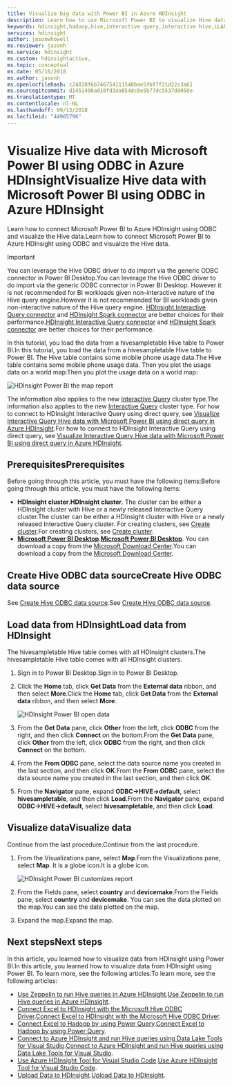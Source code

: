 ```yaml
---
title: Visualize big data with Power BI in Azure HDInsight
description: Learn how to use Microsoft Power BI to visualize Hive data processed by Azure HDInsight.
keywords: hdinsight,hadoop,hive,interactive query,interactive hive,LLAP,odbc
services: hdinsight
author: jasonwhowell
ms.reviewer: jasonh
ms.service: hdinsight
ms.custom: hdinsightactive,
ms.topic: conceptual
ms.date: 05/16/2018
ms.author: jasonh
ms.openlocfilehash: c24818f6b746754111540bae5fbf7f21d22c3a61
ms.sourcegitcommit: d1451406a010fd3aa854dc8e5b77dc5537d8050e
ms.translationtype: MT
ms.contentlocale: nl-NL
ms.lasthandoff: 09/13/2018
ms.locfileid: "44965796"
---
```

# <a name="visualize-hive-data-with-microsoft-power-bi-using-odbc-in-azure-hdinsight"></a><span data-ttu-id="874fd-104">Visualize Hive data with Microsoft Power BI using ODBC in Azure HDInsight</span><span class="sxs-lookup"><span data-stu-id="874fd-104">Visualize Hive data with Microsoft Power BI using ODBC in Azure HDInsight</span></span>

<span data-ttu-id="874fd-105">Learn how to connect Microsoft Power BI to Azure HDInsight using ODBC and visualize the Hive data.</span><span class="sxs-lookup"><span data-stu-id="874fd-105">Learn how to connect Microsoft Power BI to Azure HDInsight using ODBC and visualize the Hive data.</span></span> 

>[!IMPORTANT]
> <span data-ttu-id="874fd-106">You can leverage the Hive ODBC driver to do import via the generic ODBC connector in Power BI Desktop.</span><span class="sxs-lookup"><span data-stu-id="874fd-106">You can leverage the Hive ODBC driver to do import via the generic ODBC connector in Power BI Desktop.</span></span> <span data-ttu-id="874fd-107">However it is not recommended for BI workloads given non-interactive nature of the Hive query engine.</span><span class="sxs-lookup"><span data-stu-id="874fd-107">However it is not recommended for BI workloads given non-interactive nature of the Hive query engine.</span></span> <span data-ttu-id="874fd-108">[HDInsight Interactive Query connector](../interactive-query/apache-hadoop-connect-hive-power-bi-directquery.md) and [HDInsight Spark connector](https://docs.microsoft.com/power-bi/spark-on-hdinsight-with-direct-connect) are better choices for their performance.</span><span class="sxs-lookup"><span data-stu-id="874fd-108">[HDInsight Interactive Query connector](../interactive-query/apache-hadoop-connect-hive-power-bi-directquery.md) and [HDInsight Spark connector](https://docs.microsoft.com/power-bi/spark-on-hdinsight-with-direct-connect) are better choices for their performance.</span></span>

<span data-ttu-id="874fd-109">In this tutorial, you load the data from a hivesampletable Hive table to Power BI.</span><span class="sxs-lookup"><span data-stu-id="874fd-109">In this tutorial, you load the data from a hivesampletable Hive table to Power BI.</span></span> <span data-ttu-id="874fd-110">The Hive table contains some mobile phone usage data.</span><span class="sxs-lookup"><span data-stu-id="874fd-110">The Hive table contains some mobile phone usage data.</span></span> <span data-ttu-id="874fd-111">Then you plot the usage data on a world map:</span><span class="sxs-lookup"><span data-stu-id="874fd-111">Then you plot the usage data on a world map:</span></span>

![HDInsight Power BI the map report](./media/apache-hadoop-connect-hive-power-bi/hdinsight-power-bi-visualization.png)

<span data-ttu-id="874fd-113">The information also applies to the new [Interactive Query](../interactive-query/apache-interactive-query-get-started.md) cluster type.</span><span class="sxs-lookup"><span data-stu-id="874fd-113">The information also applies to the new [Interactive Query](../interactive-query/apache-interactive-query-get-started.md) cluster type.</span></span> <span data-ttu-id="874fd-114">For how to connect to HDInsight Interactive Query using direct query, see [Visualize Interactive Query Hive data with Microsoft Power BI using direct query in Azure HDInsight](../interactive-query/apache-hadoop-connect-hive-power-bi-directquery.md).</span><span class="sxs-lookup"><span data-stu-id="874fd-114">For how to connect to HDInsight Interactive Query using direct query, see [Visualize Interactive Query Hive data with Microsoft Power BI using direct query in Azure HDInsight](../interactive-query/apache-hadoop-connect-hive-power-bi-directquery.md).</span></span>



## <a name="prerequisites"></a><span data-ttu-id="874fd-115">Prerequisites</span><span class="sxs-lookup"><span data-stu-id="874fd-115">Prerequisites</span></span>
<span data-ttu-id="874fd-116">Before going through this article, you must have the following items:</span><span class="sxs-lookup"><span data-stu-id="874fd-116">Before going through this article, you must have the following items:</span></span>

* <span data-ttu-id="874fd-117">**HDInsight cluster**.</span><span class="sxs-lookup"><span data-stu-id="874fd-117">**HDInsight cluster**.</span></span> <span data-ttu-id="874fd-118">The cluster can be either a HDInsight cluster with Hive or a newly released Interactive Query cluster.</span><span class="sxs-lookup"><span data-stu-id="874fd-118">The cluster can be either a HDInsight cluster with Hive or a newly released Interactive Query cluster.</span></span> <span data-ttu-id="874fd-119">For creating clusters, see [Create cluster](apache-hadoop-linux-tutorial-get-started.md#create-cluster).</span><span class="sxs-lookup"><span data-stu-id="874fd-119">For creating clusters, see [Create cluster](apache-hadoop-linux-tutorial-get-started.md#create-cluster).</span></span>
* <span data-ttu-id="874fd-120">**[Microsoft Power BI Desktop](https://powerbi.microsoft.com/desktop/)**.</span><span class="sxs-lookup"><span data-stu-id="874fd-120">**[Microsoft Power BI Desktop](https://powerbi.microsoft.com/desktop/)**.</span></span> <span data-ttu-id="874fd-121">You can download a copy from the [Microsoft Download Center](https://www.microsoft.com/download/details.aspx?id=45331).</span><span class="sxs-lookup"><span data-stu-id="874fd-121">You can download a copy from the [Microsoft Download Center](https://www.microsoft.com/download/details.aspx?id=45331).</span></span>

## <a name="create-hive-odbc-data-source"></a><span data-ttu-id="874fd-122">Create Hive ODBC data source</span><span class="sxs-lookup"><span data-stu-id="874fd-122">Create Hive ODBC data source</span></span>

<span data-ttu-id="874fd-123">See [Create Hive ODBC data source](apache-hadoop-connect-excel-hive-odbc-driver.md#create-hive-odbc-data-source).</span><span class="sxs-lookup"><span data-stu-id="874fd-123">See [Create Hive ODBC data source](apache-hadoop-connect-excel-hive-odbc-driver.md#create-hive-odbc-data-source).</span></span>

## <a name="load-data-from-hdinsight"></a><span data-ttu-id="874fd-124">Load data from HDInsight</span><span class="sxs-lookup"><span data-stu-id="874fd-124">Load data from HDInsight</span></span>

<span data-ttu-id="874fd-125">The hivesampletable Hive table comes with all HDInsight clusters.</span><span class="sxs-lookup"><span data-stu-id="874fd-125">The hivesampletable Hive table comes with all HDInsight clusters.</span></span>

1. <span data-ttu-id="874fd-126">Sign in to Power BI Desktop.</span><span class="sxs-lookup"><span data-stu-id="874fd-126">Sign in to Power BI Desktop.</span></span>
2. <span data-ttu-id="874fd-127">Click the **Home** tab, click **Get Data** from the **External data** ribbon, and then select **More**.</span><span class="sxs-lookup"><span data-stu-id="874fd-127">Click the **Home** tab, click **Get Data** from the **External data** ribbon, and then select **More**.</span></span>

    ![HDInsight Power BI open data](./media/apache-hadoop-connect-hive-power-bi/hdinsight-power-bi-open-odbc.png)
3. <span data-ttu-id="874fd-129">From the **Get Data** pane, click **Other** from the left, click **ODBC** from the right, and then click **Connect** on the bottom.</span><span class="sxs-lookup"><span data-stu-id="874fd-129">From the **Get Data** pane, click **Other** from the left, click **ODBC** from the right, and then click **Connect** on the bottom.</span></span>
4. <span data-ttu-id="874fd-130">From the **From ODBC** pane, select the data source name you created in the last section, and then click **OK**.</span><span class="sxs-lookup"><span data-stu-id="874fd-130">From the **From ODBC** pane, select the data source name you created in the last section, and then click **OK**.</span></span>
5. <span data-ttu-id="874fd-131">From the **Navigator** pane, expand **ODBC->HIVE->default**, select **hivesampletable**, and then click **Load**.</span><span class="sxs-lookup"><span data-stu-id="874fd-131">From the **Navigator** pane, expand **ODBC->HIVE->default**, select **hivesampletable**, and then click **Load**.</span></span>

## <a name="visualize-data"></a><span data-ttu-id="874fd-132">Visualize data</span><span class="sxs-lookup"><span data-stu-id="874fd-132">Visualize data</span></span>

<span data-ttu-id="874fd-133">Continue from the last procedure.</span><span class="sxs-lookup"><span data-stu-id="874fd-133">Continue from the last procedure.</span></span>

1. <span data-ttu-id="874fd-134">From the Visualizations pane, select **Map**.</span><span class="sxs-lookup"><span data-stu-id="874fd-134">From the Visualizations pane, select **Map**.</span></span>  <span data-ttu-id="874fd-135">It is a globe icon.</span><span class="sxs-lookup"><span data-stu-id="874fd-135">It is a globe icon.</span></span>

    ![HDInsight Power BI customizes report](./media/apache-hadoop-connect-hive-power-bi/hdinsight-power-bi-customize.png)
2. <span data-ttu-id="874fd-137">From the Fields pane, select **country** and **devicemake**.</span><span class="sxs-lookup"><span data-stu-id="874fd-137">From the Fields pane, select **country** and **devicemake**.</span></span> <span data-ttu-id="874fd-138">You can see the data plotted on the map.</span><span class="sxs-lookup"><span data-stu-id="874fd-138">You can see the data plotted on the map.</span></span>
3. <span data-ttu-id="874fd-139">Expand the map.</span><span class="sxs-lookup"><span data-stu-id="874fd-139">Expand the map.</span></span>

## <a name="next-steps"></a><span data-ttu-id="874fd-140">Next steps</span><span class="sxs-lookup"><span data-stu-id="874fd-140">Next steps</span></span>
<span data-ttu-id="874fd-141">In this article, you learned how to visualize data from HDInsight using Power BI.</span><span class="sxs-lookup"><span data-stu-id="874fd-141">In this article, you learned how to visualize data from HDInsight using Power BI.</span></span>  <span data-ttu-id="874fd-142">To learn more, see the following articles:</span><span class="sxs-lookup"><span data-stu-id="874fd-142">To learn more, see the following articles:</span></span>

* <span data-ttu-id="874fd-143">[Use Zeppelin to run Hive queries in Azure HDInsight](./../hdinsight-connect-hive-zeppelin.md).</span><span class="sxs-lookup"><span data-stu-id="874fd-143">[Use Zeppelin to run Hive queries in Azure HDInsight](./../hdinsight-connect-hive-zeppelin.md).</span></span>
* <span data-ttu-id="874fd-144">[Connect Excel to HDInsight with the Microsoft Hive ODBC Driver](./apache-hadoop-connect-excel-hive-odbc-driver.md).</span><span class="sxs-lookup"><span data-stu-id="874fd-144">[Connect Excel to HDInsight with the Microsoft Hive ODBC Driver](./apache-hadoop-connect-excel-hive-odbc-driver.md).</span></span>
* <span data-ttu-id="874fd-145">[Connect Excel to Hadoop by using Power Query](apache-hadoop-connect-excel-power-query.md).</span><span class="sxs-lookup"><span data-stu-id="874fd-145">[Connect Excel to Hadoop by using Power Query](apache-hadoop-connect-excel-power-query.md).</span></span>
* <span data-ttu-id="874fd-146">[Connect to Azure HDInsight and run Hive queries using Data Lake Tools for Visual Studio](apache-hadoop-visual-studio-tools-get-started.md).</span><span class="sxs-lookup"><span data-stu-id="874fd-146">[Connect to Azure HDInsight and run Hive queries using Data Lake Tools for Visual Studio](apache-hadoop-visual-studio-tools-get-started.md).</span></span>
* <span data-ttu-id="874fd-147">[Use Azure HDInsight Tool for Visual Studio Code](../hdinsight-for-vscode.md).</span><span class="sxs-lookup"><span data-stu-id="874fd-147">[Use Azure HDInsight Tool for Visual Studio Code](../hdinsight-for-vscode.md).</span></span>
* <span data-ttu-id="874fd-148">[Upload Data to HDInsight](./../hdinsight-upload-data.md).</span><span class="sxs-lookup"><span data-stu-id="874fd-148">[Upload Data to HDInsight](./../hdinsight-upload-data.md).</span></span>
